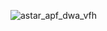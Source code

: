 ![astar_apf_dwa_vfh](https://github.com/user-attachments/assets/0acf6050-1988-40d8-938e-625f5488d783)
